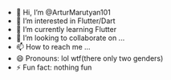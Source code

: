 - 👋 Hi, I’m @ArturMarutyan101
- 👀 I’m interested in Flutter/Dart
- 🌱 I’m currently learning Flutter
- 💞️ I’m looking to collaborate on ...
- 📫 How to reach me ...
- 😄 Pronouns: lol wtf(there only two genders)
- ⚡ Fun fact: nothing fun

<!---
ArturMarutyan101/ArturMarutyan101 is a ✨ special ✨ repository because its `README.md` (this file) appears on your GitHub profile.
You can click the Preview link to take a look at your changes.
--->
